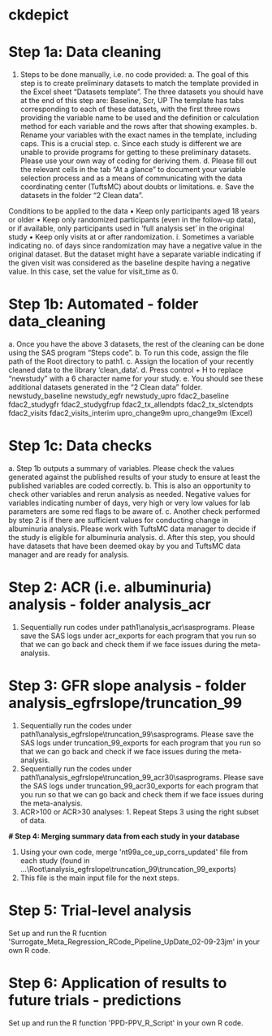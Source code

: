 # ckdepict
# Step 1a: Data cleaning   
1.	Steps to be done manually, i.e. no code provided:
a.	The goal of this step is to create preliminary datasets to match the template provided in the Excel sheet “Datasets template”. The three datasets you should have at the end of this step are: 
Baseline,	Scr,	UP
The template has tabs corresponding to each of these datasets, with the first three rows providing the variable name to be used and the definition or calculation method for each variable and the rows after that showing examples. 
b.	Rename your variables with the exact names in the template, including caps. This is a crucial step.
c.	Since each study is different we are unable to provide programs for getting to these preliminary datasets. Please use your own way of coding for deriving them. 
d.	Please fill out the relevant cells in the tab “At a glance” to document your variable selection process and as a means of communicating with the data coordinating center (TuftsMC) about doubts or limitations.
e.	Save the datasets in the folder “2 Clean data”.

Conditions to be applied to the data
•	Keep only participants aged 18 years or older
•	Keep only randomized participants (even in the follow-up data), or if available, only participants used in ‘full analysis set’ in the original study
•	Keep only visits at or after randomization. 
i.	Sometimes a variable indicating no. of days since randomization may have a negative value in the original dataset. But the dataset might have a separate variable indicating if the given visit was considered as the baseline despite having a negative value. In this case, set the value for visit_time as 0.

# Step 1b: Automated - folder data_cleaning 
a.	Once you have the above 3 datasets, the rest of the cleaning can be done using the SAS program “Steps code”. 
b.	To run this code, assign the file path of the Root directory to path1.
c.	Assign the location of your recently cleaned data to the library ‘clean_data’.
d.	Press control + H to replace “newstudy” with a 6 character name for your study.
e.	You should see these additional datasets generated in the “2 Clean data” folder.
newstudy_baseline	newstudy_egfr	newstudy_upro
fdac2_baseline	fdac2_studygfr	fdac2_studygfrup
fdac2_tx_allendpts	fdac2_tx_slctendpts	fdac2_visits
fdac2_visits_interim	upro_change9m	upro_change9m (Excel)

# Step 1c: Data checks   
a.	Step 1b outputs a summary of variables. Please check the values generated against the published results of your study to ensure at least the published variables are coded correctly.
b.	This is also an opportunity to check other variables and rerun analysis as needed. Negative values for variables indicating number of days, very high or very low values for lab parameters are some red flags to be aware of.
c.	Another check performed by step 2 is if there are sufficient values for conducting change in albuminuria analysis. Please work with TuftsMC data manager to decide if the study is eligible for albuminuria analysis.
d.	After this step, you should have datasets that have been deemed okay by you and TuftsMC data manager and are ready for analysis.

# Step 2:	ACR (i.e. albuminuria) analysis - folder analysis_acr
1.	Sequentially run codes under path1\analysis_acr\sasprograms.
Please save the SAS logs under acr_exports for each program that you run so that we can go back and check them if we face issues during the meta-analysis.

# Step 3: GFR slope analysis  - folder analysis_egfrslope/truncation_99
1.	Sequentially run the codes under path1\analysis_egfrslope\truncation_99\sasprograms. Please save the SAS logs under truncation_99_exports for each program that you run so that we can go back and check if we face issues during the meta-analysis.
2.	Sequentially run the codes under path1\analysis_egfrslope\truncation_99_acr30\sasprograms. Please save the SAS logs under truncation_99_acr30_exports for each program that you run so that we can go back and check them if we face issues during the meta-analysis.
3. ACR>100 or ACR>30 analyses: 1. Repeat Steps 3 using the right subset of data.

**# Step 4: Merging summary data from each study in your database**
1. Using your own code, merge 'nt99a_ce_up_corrs_updated' file from each study (found in ...\Root\analysis_egfrslope\truncation_99\truncation_99_exports)
2. This file is the main input file for the next steps.

# Step 5: Trial-level analysis
Set up and run the R fucntion 'Surrogate_Meta_Regression_RCode_Pipeline_UpDate_02-09-23jm' in your own R code.

# Step 6: Application of results to future trials - predictions
Set up and run the R function 'PPD-PPV_R_Script' in your own R code.

